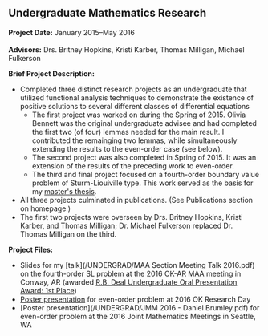 ## Undergraduate Mathematics Research

**Project Date:** January 2015&ndash;May 2016
<br><br>
**Advisors:** Drs. Britney Hopkins, Kristi Karber, Thomas Milligan, Michael Fulkerson

**Brief Project Description:**
- Completed three distinct research projects as an undergraduate that utilized functional analysis techniques to demonstrate the existence of positive solutions to several different classes of differential equations
  - The first project was worked on during the Spring of 2015. Olivia Bennett was the original undergraduate advisee and had completed the first two (of four) lemmas needed for the main result. I contributed the remainging two lemmas, while simultaneously extending the results to the even-order case (see below).
  - The second project was also completed in Spring of 2015. It was an extension of the results of the preceding work to even-order. 
  - The third and final project focused on a fourth-order boundary value problem of Sturm-Liouiville type. This work served as the basis for my [master's thesis](/thesis).
- All three projects culminated in publications. (See Publications section on homepage.)
- The first two projects were overseen by Drs. Britney Hopkins, Kristi Karber, and Thomas Milligan; Dr. Michael Fulkerson replaced Dr. Thomas Milligan on the third.

**Project Files:**
- Slides for my [talk](/UNDERGRAD/MAA Section Meeting Talk 2016.pdf) on the fourth-order SL problem at the 2016 OK-AR MAA meeting in Conway, AR (awarded [R.B. Deal Undergraduate Oral Presentation Award: 1st Place](http://sections.maa.org/okar/history/RBDealAwards.html))
- [Poster presentation](/UNDERGRAD/EvenOrder_OKRD.pdf) for even-order problem at 2016 OK Research Day
- [Poster presentation](/UNDERGRAD/JMM 2016 - Daniel Brumley.pdf) for even-order problem at the 2016 Joint Mathematics Meetings in Seattle, WA
